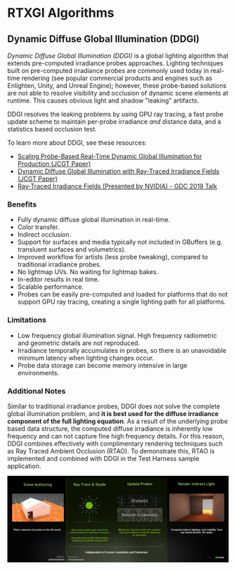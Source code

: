 # RTXGI Algorithms

## Dynamic Diffuse Global Illumination (DDGI)

*Dynamic Diffuse Global Illumination (DDGI)* is a global lighting algorithm that extends pre-computed irradiance probes approaches. Lighting techniques built on pre-computed irradiance probes are commonly used today in real-time rendering (see popular commercial products and engines such as Enlighten, Unity, and Unreal Engine); however, these probe-based solutions are not able to resolve visibility and occlusion of dynamic scene elements at runtime. This causes obvious light and shadow "leaking" artifacts.

DDGI resolves the leaking problems by using GPU ray tracing, a fast probe update scheme to maintain per-probe irradiance *and* distance data, and a statistics based occlusion test.

To learn more about DDGI, see these resources:

- [Scaling Probe-Based Real-Time Dynamic Global Illumination for Production (JCGT Paper)](https://jcgt.org/published/0010/02/01/)
- [Dynamic Diffuse Global Illumination with Ray-Traced Irradiance Fields (JCGT Paper)](https://jcgt.org/published/0008/02/01/)
- [Ray-Traced Irradiance Fields (Presented by NVIDIA) - GDC 2019 Talk](https://www.gdcvault.com/play/1026182/)

### Benefits

- Fully dynamic diffuse global illumination in real-time.
- Color transfer.
- Indirect occlusion.
- Support for surfaces and media typically not included in GBuffers (e.g. transluent surfaces and volumetrics).
- Improved workflow for artists (less probe tweaking), compared to traditional irradiance probes.
- No lightmap UVs. No waiting for lightmap bakes.
- In-editor results in real time.
- Scalable performance.
- Probes can be easily pre-computed and loaded for platforms that do not support GPU ray tracing, creating a single lighting path for all platforms.

### Limitations

- Low frequency global illumination signal. High frequency radiometric and geometric details are not reproduced.
- Irradiance temporally accumulates in probes, so there is an unavoidable minimum latency when lighting changes occur.
- Probe data storage can become memory intensive in large environments.

### Additional Notes

Similar to traditional irradiance probes, DDGI does not solve the complete global illumination problem, and **it is best used for the diffuse irradiance component of the full lighting equation**. As a result of the underlying probe based data structure, the computed diffuse irradiance is inherently low frequency and can not capture fine high frequency details. For this reason, DDGI combines effectively with complimentary rendering techniques such as Ray Traced Ambient Occlusion (RTAO). To demonstrate this, RTAO is implemented and combined with DDGI in the Test Harness sample application.

![DDGI Algorithm](images/rtxgi-ddgi-algorithm.jpg)
